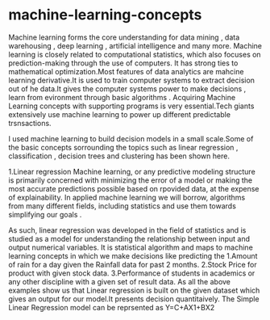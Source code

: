 # machine-learning-concepts
Machine learning forms the core understanding for data mining , data warehousing , deep learning , artificial intelligence and many more. Machine learning is closely related to computational statistics, which also focuses on prediction-making through the use of computers. It has strong ties to mathematical optimization.Most features of data analytics are mahcine learning derivative.It is used to train computer systems to extract decision out of he data.It gives the computer systems power to make decisions , learn from evironment through basic algorithms . Acquiring Machine Learning concepts with supporting programs is very essential.Tech giants extensively use machine learning to power up different predictable trsnsactions.

I used machine learning to build decision models in a small scale.Some of the basic concepts sorrounding the topics such as linear regression , classification , decision trees  and clustering has been shown here.

1.Linear regression 
Machine learning, or any predictive modeling structure is primarily concerned with minimizing the error of a model or making the most accurate predictions possible based on rpovided data, at the expense of explainability. In applied machine learning we will borrow, algorithms from many different fields, including statistics and use them towards simplifying our goals .

As such, linear regression was developed in the field of statistics and is studied as a model for understanding the relationship between input and output numerical variables. It is statistical algorithm and maps to machine learning concepts in which we make decisions like predicting the
              1.Amount of rain for a day given the Rainfall data for past 2 months.
              2.Stock Price for product with given stock data.
              3.Performance of students in academics or any other discipline with a given set of result data.
As all the above examples show us that Linear regression is built on the given dataset which gives an output for our model.It presents decision quantitaively.
The Simple Linear Regression model can be reprsented as Y=C+AX1+BX2
